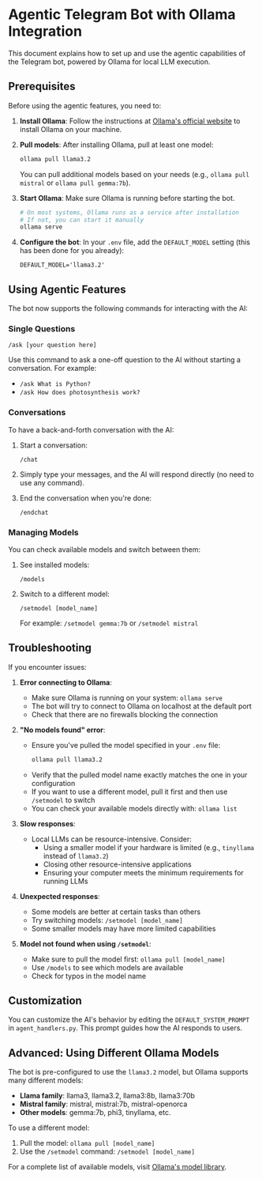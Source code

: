 # Agentic Telegram Bot with Ollama Integration

This document explains how to set up and use the agentic capabilities of the Telegram bot, powered by Ollama for local LLM execution.

## Prerequisites

Before using the agentic features, you need to:

1. **Install Ollama**: Follow the instructions at [Ollama's official website](https://ollama.ai/) to install Ollama on your machine.

2. **Pull models**: After installing Ollama, pull at least one model:
   ```bash
   ollama pull llama3.2
   ```
   You can pull additional models based on your needs (e.g., `ollama pull mistral` or `ollama pull gemma:7b`).

3. **Start Ollama**: Make sure Ollama is running before starting the bot.
   ```bash
   # On most systems, Ollama runs as a service after installation
   # If not, you can start it manually
   ollama serve
   ```

4. **Configure the bot**: In your `.env` file, add the `DEFAULT_MODEL` setting (this has been done for you already):
   ```
   DEFAULT_MODEL='llama3.2'
   ```

## Using Agentic Features

The bot now supports the following commands for interacting with the AI:

### Single Questions

```
/ask [your question here]
```

Use this command to ask a one-off question to the AI without starting a conversation. For example:
- `/ask What is Python?`
- `/ask How does photosynthesis work?`

### Conversations

To have a back-and-forth conversation with the AI:

1. Start a conversation:
   ```
   /chat
   ```

2. Simply type your messages, and the AI will respond directly (no need to use any command).

3. End the conversation when you're done:
   ```
   /endchat
   ```

### Managing Models

You can check available models and switch between them:

1. See installed models:
   ```
   /models
   ```

2. Switch to a different model:
   ```
   /setmodel [model_name]
   ```
   For example: `/setmodel gemma:7b` or `/setmodel mistral`

## Troubleshooting

If you encounter issues:

1. **Error connecting to Ollama**: 
   - Make sure Ollama is running on your system: `ollama serve`
   - The bot will try to connect to Ollama on localhost at the default port
   - Check that there are no firewalls blocking the connection

2. **"No models found" error**: 
   - Ensure you've pulled the model specified in your `.env` file:
     ```bash
     ollama pull llama3.2
     ```
   - Verify that the pulled model name exactly matches the one in your configuration
   - If you want to use a different model, pull it first and then use `/setmodel` to switch
   - You can check your available models directly with: `ollama list`

3. **Slow responses**: 
   - Local LLMs can be resource-intensive. Consider:
     - Using a smaller model if your hardware is limited (e.g., `tinyllama` instead of `llama3.2`)
     - Closing other resource-intensive applications
     - Ensuring your computer meets the minimum requirements for running LLMs

4. **Unexpected responses**: 
   - Some models are better at certain tasks than others
   - Try switching models: `/setmodel [model_name]`
   - Some smaller models may have more limited capabilities

5. **Model not found when using `/setmodel`**:
   - Make sure to pull the model first: `ollama pull [model_name]`
   - Use `/models` to see which models are available
   - Check for typos in the model name

## Customization

You can customize the AI's behavior by editing the `DEFAULT_SYSTEM_PROMPT` in `agent_handlers.py`. This prompt guides how the AI responds to users.

## Advanced: Using Different Ollama Models

The bot is pre-configured to use the `llama3.2` model, but Ollama supports many different models:

- **Llama family**: llama3, llama3.2, llama3:8b, llama3:70b
- **Mistral family**: mistral, mistral:7b, mistral-openorca
- **Other models**: gemma:7b, phi3, tinyllama, etc.

To use a different model:
1. Pull the model: `ollama pull [model_name]`
2. Use the `/setmodel` command: `/setmodel [model_name]`

For a complete list of available models, visit [Ollama's model library](https://ollama.ai/library). 